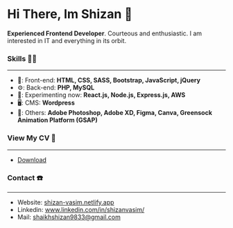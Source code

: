 <h1 style="display: flex;align-items:center; gap: 1rem; text-align: center;">
	Hi There, Im Shizan 👋
</h1>

**Experienced Frontend Developer**.
Courteous and enthusiastic.
I am interested in IT and everything in its orbit.


<h3 style="display: flex;align-items:center; gap: 1rem;">Skills 👨‍💻 </h3>

------------


- 📰: Front-end: **HTML, CSS, SASS, Bootstrap, JavaScript, jQuery**
- ⚙️: Back-end: **PHP, MySQL**
- 🔧: Experimenting now: **React.js, Node.js, Express.js, AWS**
- 🖥️: CMS: **Wordpress**
- 🤔: Others: **Adobe Photoshop, Adobe XD, Figma, Canva, Greensock Animation Platform (GSAP)**


<h3 style="display: flex;align-items:center; gap: 1rem;">View My CV  📃 </h3>


------------



- <a href="https://drive.google.com/file/d/1zNPBQJzsC-RPieRRGgURIzDGf_svxDge/view" target="_blank">Download</a>



<h3 style="display: flex;align-items:center; gap: 1rem;">Contact ☎️ </h3>


------------



- Website:  <a href="https://shizan-vasim.netlify.app/">shizan-vasim.netlify.app</a>
- Linkedin:  <a href="https://www.linkedin.com/in/shizanvasim">www.linkedin.com/in/shizanvasim/</a>
- Mail:  <a href="mailto:shaikhshizan9833@gmail.com">shaikhshizan9833@gmail.com</a>
